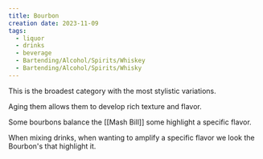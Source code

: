```yaml
---
title: Bourbon
creation date: 2023-11-09
tags:
  - liquor
  - drinks
  - beverage
  - Bartending/Alcohol/Spirits/Whiskey
  - Bartending/Alcohol/Spirits/Whisky
---
```


This is the broadest category with the most stylistic variations.

Aging them allows them to develop rich texture and flavor. 

Some bourbons balance the [[Mash Bill]] some highlight a specific flavor. 

When mixing drinks, when wanting to amplify a specific flavor we look the Bourbon's that highlight it.